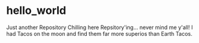 # hello_world
Just another Repository
Chilling here Repsitory'ing... never mind me y'all!
I had Tacos on the moon and find them far more superios than Earth Tacos.
